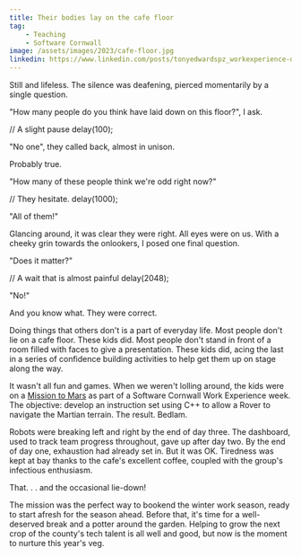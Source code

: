```yaml
---
title: Their bodies lay on the cafe floor
tag:
    - Teaching
    - Software Cornwall
image: /assets/images/2023/cafe-floor.jpg
linkedin: https://www.linkedin.com/posts/tonyedwardspz_workexperience-develop-robots-activity-7049621900964044800-da8M
---
```


Still and lifeless. The silence was deafening, pierced momentarily by a single question.

"How many people do you think have laid down on this floor?", I ask.

// A slight pause
delay(100);

"No one", they called back, almost in unison.

Probably true.

"How many of these people think we're odd right now?"

// They hesitate.
delay(1000);

"All of them!"

Glancing around, it was clear they were right. All eyes were on us. With a cheeky grin towards the onlookers, I posed one final question.

"Does it matter?"

// A wait that is almost painful
delay(2048);

"No!"

And you know what. They were correct. 

Doing things that others don't is a part of everyday life. Most people don't lie on a cafe floor. These kids did. Most people don't stand in front of a room filled with faces to give a presentation. These kids did, acing the last in a series of confidence building activities to help get them up on stage along the way. 

It wasn't all fun and games. When we weren't lolling around, the kids were on a [Mission to Mars](https://tonyedwardspz.co.uk/blog/peering-into-the-past/) as part of a Software Cornwall Work Experience week. The objective: develop an instruction set using C++ to allow a Rover to navigate the Martian terrain. The result. Bedlam.

Robots were breaking left and right by the end of day three. The dashboard, used to track team progress throughout, gave up after day two. By the end of day one, exhaustion had already set in. But it was OK. Tiredness was kept at bay thanks to the cafe's excellent coffee, coupled with the group's infectious enthusiasm. 

That. . . and the occasional lie-down!

The mission was the perfect way to bookend the winter work season, ready to start afresh for the season ahead. Before that, it's time for a well-deserved break and a potter around the garden. Helping to grow the next crop of the county's tech talent is all well and good, but now is the moment to nurture this year's veg.
